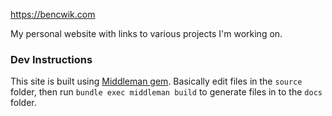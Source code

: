 https://bencwik.com

My personal website with links to various projects I'm working on.


### Dev Instructions
This site is built using [Middleman gem](https://github.com/middleman/middleman). Basically edit files in the `source` folder, then run `bundle exec middleman build` to generate files in to the `docs` folder.
